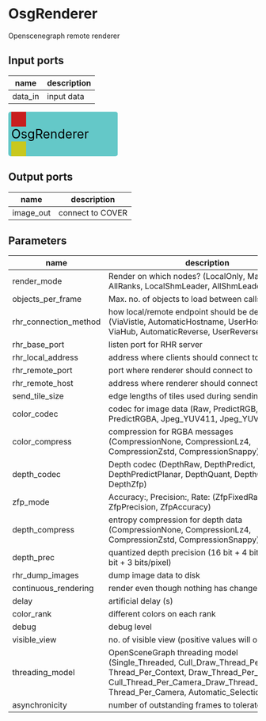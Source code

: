 
# OsgRenderer
Openscenegraph remote renderer

## Input ports
|name|description|
|-|-|
|data_in|input data|


<svg width="221.39999999999998" height="90" >
<rect x="0" y="0" width="221.39999999999998" height="90" rx="5" ry="5" style="fill:#64c8c8ff;" />
<rect x="6.0" y="0" width="30" height="30" rx="0" ry="0" style="fill:#c81e1eff;" >
<title>data_in</title></rect>
<title>data_in</title></rect><rect x="6.0" y="60" width="30" height="30" rx="0" ry="0" style="fill:#c8c81eff;" >
<title>image_out</title></rect>
<text x="6.0" y="54.0" font-size="1.7999999999999998em">OsgRenderer</text></svg>

## Output ports
|name|description|
|-|-|
|image_out|connect to COVER|


## Parameters
|name|description|type|
|-|-|-|
|render_mode|Render on which nodes? (LocalOnly, MasterOnly, AllRanks, LocalShmLeader, AllShmLeaders)|Integer|
|objects_per_frame|Max. no. of objects to load between calls to render|Integer|
|rhr_connection_method|how local/remote endpoint should be determined (ViaVistle, AutomaticHostname, UserHostname, ViaHub, AutomaticReverse, UserReverse)|Integer|
|rhr_base_port|listen port for RHR server|Integer|
|rhr_local_address|address where clients should connect to|String|
|rhr_remote_port|port where renderer should connect to|Integer|
|rhr_remote_host|address where renderer should connect to|String|
|send_tile_size|edge lengths of tiles used during sending|IntVector|
|color_codec|codec for image data (Raw, PredictRGB, PredictRGBA, Jpeg_YUV411, Jpeg_YUV444)|Integer|
|color_compress|compression for RGBA messages (CompressionNone, CompressionLz4, CompressionZstd, CompressionSnappy)|Integer|
|depth_codec|Depth codec (DepthRaw, DepthPredict, DepthPredictPlanar, DepthQuant, DepthQuantPlanar, DepthZfp)|Integer|
|zfp_mode|Accuracy:, Precision:, Rate:  (ZfpFixedRate, ZfpPrecision, ZfpAccuracy)|Integer|
|depth_compress|entropy compression for depth data (CompressionNone, CompressionLz4, CompressionZstd, CompressionSnappy)|Integer|
|depth_prec|quantized depth precision (16 bit + 4 bits/pixel, 24 bit + 3 bits/pixel)|Integer|
|rhr_dump_images|dump image data to disk|Integer|
|continuous_rendering|render even though nothing has changed|Integer|
|delay|artificial delay (s)|Float|
|color_rank|different colors on each rank|Integer|
|debug|debug level|Integer|
|visible_view|no. of visible view (positive values will open window)|Integer|
|threading_model|OpenSceneGraph threading model (Single_Threaded, Cull_Draw_Thread_Per_Context, Thread_Per_Context, Draw_Thread_Per_Context, Cull_Thread_Per_Camera_Draw_Thread_Per_Context, Thread_Per_Camera, Automatic_Selection)|Integer|
|asynchronicity|number of outstanding frames to tolerate|Integer|
